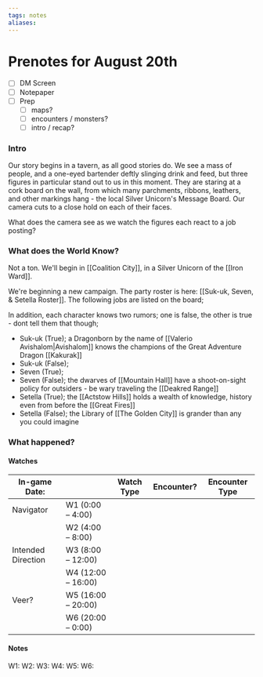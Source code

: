 ```yaml
---
tags: notes
aliases:
---
```


# Prenotes for August 20th
- [ ] DM Screen
- [ ] Notepaper
- [ ] Prep
	- [ ] maps?
	- [ ] encounters / monsters?
	- [ ] intro / recap?

### Intro
Our story begins in a tavern, as all good stories do. We see a mass of people, and a one-eyed bartender deftly slinging drink and feed, but three figures in particular stand out to us in this moment. They are staring at a cork board on the wall, from which many parchments, ribbons, leathers, and other markings hang - the local Silver Unicorn's Message Board. Our camera cuts to a close hold on each of their faces. 

What does the camera see as we watch the figures each react to a job posting?

### What does the World Know?
Not a ton. We'll begin in [[Coalition City]], in a Silver Unicorn of the [[Iron Ward]].

We're beginning a new campaign. The party roster is here: [[Suk-uk, Seven, & Setella Roster]].
The following jobs are listed on the board;

In addition, each character knows two rumors; one is false, the other is true - dont tell them that though;
- Suk-uk (True); a Dragonborn by the name of [[Valerio Avishalom|Avishalom]] knows the champions of the Great Adventure Dragon [[Kakurak]]
- Suk-uk (False); 
- Seven (True); 
- Seven (False); the dwarves of [[Mountain Hall]] have a shoot-on-sight policy for outsiders - be wary traveling the [[Deakred Range]]
- Setella (True); the [[Actstow Hills]] holds a wealth of knowledge, history even from before the [[Great Fires]]
- Setella (False); the Library of [[The Golden City]] is grander than any you could imagine
### What happened?

#### Watches
| In-game Date:      |                    | Watch Type | Encounter? | Encounter Type |
| ------------------ | ------------------ | ---------- | ---------- | -------------- |
| Navigator          | W1 (0:00 – 4:00)   |            |            |                |
|                    | W2 (4:00 – 8:00)   |            |            |                |
| Intended Direction | W3 (8:00 – 12:00)  |            |            |                |
|                    | W4 (12:00 – 16:00) |            |            |                |
| Veer?              | W5 (16:00 – 20:00) |            |            |                |
|                    | W6 (20:00 – 0:00)  |            |            |                |
#### Notes
W1:
W2:
W3:
W4:
W5:
W6: